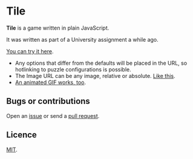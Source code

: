 # Tile

**Tile** is a game written in plain JavaScript.

It was written as part of a University assignment a while ago.

[You can try it here](https://crdx.github.io/tile). 

* Any options that differ from the defaults will be placed in the URL, so hotlinking to puzzle configurations is possible. 
* The Image URL can be any image, relative or absolute. [Like this](https://crdx.github.io/tile/?gridWidth=8&gridHeight=8&imageUrl=https://raw.github.com/crdx/tile/master/static/thing.jpg).
* [An animated GIF works, too](https://crdx.github.io/tile/?gridWidth=8&imageUrl=https://raw.github.com/crdx/tile/master/static/anim.gif).

## Bugs or contributions

Open an [issue](http://github.com/crdx/tile/issues) or send a [pull request](http://github.com/crdx/tile/pulls).

## Licence

[MIT](LICENCE.md).
